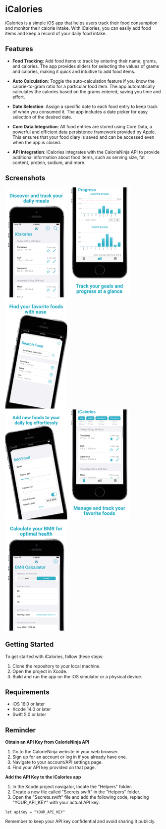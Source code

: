 # iCalories

iCalories is a simple iOS app that helps users track their food consumption and monitor their calorie intake. With iCalories, you can easily add food items and keep a record of your daily food intake.

## Features

- **Food Tracking**: Add food items to track by entering their name, grams, and calories. The app provides sliders for selecting the values of grams and calories, making it quick and intuitive to add food items.

- **Auto Calculation**: Toggle the auto-calculation feature if you know the calorie-to-gram ratio for a particular food item. The app automatically calculates the calories based on the grams entered, saving you time and effort.

- **Date Selection**: Assign a specific date to each food entry to keep track of when you consumed it. The app includes a date picker for easy selection of the desired date.

- **Core Data Integration**: All food entries are stored using Core Data, a powerful and efficient data persistence framework provided by Apple. This ensures that your food diary is saved and can be accessed even when the app is closed.

- **API Integration**: iCalories integrates with the CalorieNinja API to provide additional information about food items, such as serving size, fat content, protein, sodium, and more.

## Screenshots

<img src = "assets/screenshot-0.png" width ="200" /> <img src = "assets/screenshot-1.png" width ="200" /> <img src = "assets/screenshot-2.png" width ="200" />
<br>
<img src = "assets/screenshot-3.png" width ="200" /> <img src = "assets/screenshot-4.png" width ="200" /> <img src = "assets/screenshot-5.png" width ="200" />

## Getting Started

To get started with iCalories, follow these steps:

1. Clone the repository to your local machine.
2. Open the project in Xcode.
3. Build and run the app on the iOS simulator or a physical device.

## Requirements

- iOS 16.0 or later
- Xcode 14.0 or later
- Swift 5.0 or later

## Reminder

**Obtain an API Key from CalorieNinja API**

1. Go to the CalorieNinja website in your web browser.
2. Sign up for an account or log in if you already have one.
3. Navigate to your account/API settings page.
4. Find your API key provided on that page.

**Add the API Key to the iCalories app**

1. In the Xcode project navigator, locate the "Helpers" folder.
2. Create a new file called "Secrets.swift" in the "Helpers" folder.
3. Open the "Secrets.swift" file and add the following code, replacing "YOUR_API_KEY" with your actual API key:

```
let apiKey = "YOUR_API_KEY"
```

Remember to keep your API key confidential and avoid sharing it publicly.
